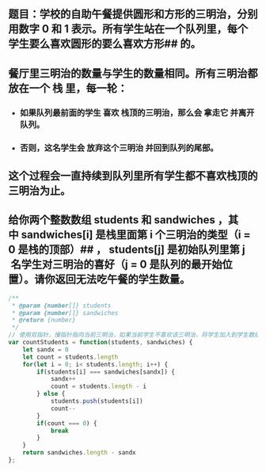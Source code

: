 ## 题目：学校的自助午餐提供圆形和方形的三明治，分别用数字 0 和 1 表示。所有学生站在一个队列里，每个学生要么喜欢圆形的要么喜欢方形## 的。
## 餐厅里三明治的数量与学生的数量相同。所有三明治都放在一个 栈 里，每一轮：
- ### 如果队列最前面的学生 喜欢 栈顶的三明治，那么会 拿走它 并离开队列。
- ### 否则，这名学生会 放弃这个三明治 并回到队列的尾部。
## 这个过程会一直持续到队列里所有学生都不喜欢栈顶的三明治为止。
## 给你两个整数数组 students 和 sandwiches ，其中 sandwiches[i] 是栈里面第 i​​​​​​ 个三明治的类型（i = 0 是栈的顶部）## ， students[j] 是初始队列里第 j​​​​​​ 名学生对三明治的喜好（j = 0 是队列的最开始位置）。请你返回无法吃午餐的学生数量。

```js
/**
 * @param {number[]} students
 * @param {number[]} sandwiches
 * @return {number}
 */
// 使用双指针，慢指针指向当前三明治，如果当前学生不喜欢该三明治，将学生加入到学生数组的尾部，主要问题是如何跳出循环，当该学生从数组尾部再次到数组头部的时候跳出循环，说明有学生未满足了
var countStudents = function(students, sandwiches) {
    let sandx = 0
    let count = students.length
    for(let i = 0; i< students.length; i++) {
        if(students[i] === sandwiches[sandx]) {
            sandx++
            count = students.length - i
        } else {
            students.push(students[i])
            count--
        }
        if(count === 0) {
            break
        }
    }
    return sandwiches.length - sandx
};

```